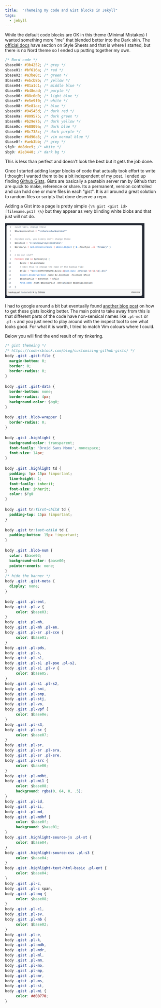 ```yaml
---
title:  "Themeing my code and Gist blocks in Jekyll"
tags:
  - jekyll
---
```

While the default code blocks are OK in this theme (Minimal Mistakes) I wanted something more "me" that blended better into the Dark skin. The [official docs](https://mmistakes.github.io/minimal-mistakes/docs/stylesheets/) have section on Style Sheets and that is where I started, but there is no Nord theme so I ended up putting together my own. 

```css
/* Nord code */                
$base00: #3b4252; /* grey */   
$base01: #bf616a; /* red */    
$base02: #a3be8c; /* green */                                                                                             
$base03: #ebcb8b; /* yellow */
$base04: #81a1c1; /* middle blue */
$base05: #b48ead; /* purple */
$base06: #88c0d0; /* light blue */
$base07: #e5e9f0; /* white */
$base08: #5e81ac; /* blue */
$base09: #94545d; /* dark red */
$base0a: #809575; /* dark green */
$base0b: #b29e75; /* dark yellow */
$base0c: #68809a; /* dark blue */
$base0d: #8c738c; /* dark purple */
$base0e: #6d96a5; /* vim normal blue */
$base0f: #aeb3bb; /* grey */
$fg0: #d8dee9; /* white */
$bg0: #2e3440; /* dark bg */
```

This is less than perfect and doesn't look the best but it gets the job done.

Once I started adding larger blocks of code that actually took effort to write I thought I wanted them to be a bit independent of my post. I ended up finding [Github Gists](https://docs.github.com/en/github/writing-on-github/editing-and-sharing-content-with-gists/creating-gists). Gists are basically a pastebin server ran by Github that are quick to make, reference or share. Its a permanent, version controlled and can hold one or more files in each "gist". It is all around a great solution to random files or scripts that done deserve a repo.

Adding a Gist into a page is pretty simple `{\% gist <gist id> [filename.ps1] \%}` but they appear as very blinding white blobs and that just will not do. 

![normalGist.png](/assets/images/normalGist.png)

I had to google around a bit but eventually found [another blog post](https://codersblock.com/blog/customizing-github-gists/) on how to get these gists looking better. The main point to take away from this is that different parts of the code have non-sensical names like `.pl-mdt` or `.pl-s` and you just need to play around with the inspect tool to see what looks good. For what it is worth, I tried to match Vim colours where I could.

Below you will find the end result of my tinkering.

```css
/* gist themeing */
/* https://codersblock.com/blog/customizing-github-gists/ */
body .gist .gist-file {
  margin-bottom: 0;
  border: 0;
  border-radius: 0;
}

body .gist .gist-data {
  border-bottom: none;
  border-radius: 4px;
  background-color: $bg0;
}

body .gist .blob-wrapper {
  border-radius: 0;
}

body .gist .highlight {
  background-color: transparent;
  font-family: 'Droid Sans Mono', monospace;
  font-size: 14px;
}

body .gist .highlight td {
  padding: 5px 15px !important;
  line-height: 1;
  font-family: inherit;
  font-size: inherit;
  color: $fg0
}

body .gist tr:first-child td {
  padding-top: 15px !important;
}

body .gist tr:last-child td {
  padding-bottom: 15px !important;
}

body .gist .blob-num {
  color: $base03;
  background-color: $base00;
  pointer-events: none;
}
/* hide the banner */
body .gist .gist-meta {
  display: none;
}

body .gist .pl-ent,
body .gist .pl-v {
     color: $base03;
}
body .gist .pl-mh,
body .gist .pl-mh .pl-en,
body .gist .pl-sr .pl-cce {
     color: $base01;
}
body .gist .pl-pds,
body .gist .pl-s,
body .gist .pl-s1,
body .gist .pl-s1 .pl-pse .pl-s2,
body .gist .pl-s1 .pl-v {
     color: $base05;
}
body .gist .pl-s1 .pl-s2,
body .gist .pl-smi,
body .gist .pl-smp,
body .gist .pl-stj,
body .gist .pl-vo,
body .gist .pl-vpf {
     color: $base0e;
}
body .gist .pl-s3,
body .gist .pl-sc {
     color: $base07;
}
body .gist .pl-sr,
body .gist .pl-sr .pl-sra,
body .gist .pl-sr .pl-sre,
body .gist .pl-src {
     color: $base06;
}
body .gist .pl-mdht,
body .gist .pl-mi1 {
     color: $base08;
     background: rgba(0, 64, 0, .5);
}
body .gist .pl-id,
body .gist .pl-ii,
body .gist .pl-md,
body .gist .pl-mdhf {
     color: $base0f;
     background: $base01;
}
body .gist .highlight-source-js .pl-st {
     color: $base04;
}
body .gist .highlight-source-css .pl-s3 {
     color: $base04;
}
body .gist .highlight-text-html-basic .pl-ent {
     color: $base04;
}
body .gist .pl-c,
body .gist .pl-c span,
body .gist .pl-mq {
     color: $base08;
}
body .gist .pl-c1,
body .gist .pl-sv,
body .gist .pl-mb {
     color: $base02;
}
body .gist .pl-e,
body .gist .pl-k,
body .gist .pl-mdh,
body .gist .pl-mdr,
body .gist .pl-ml,
body .gist .pl-mm,
body .gist .pl-mo,
body .gist .pl-mp,
body .gist .pl-mr,
body .gist .pl-ms,
body .gist .pl-st,
body .gist .pl-mi {
     color: #d08770;
}
```